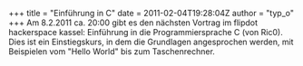 +++
title = "Einführung in C"
date = 2011-02-04T19:28:04Z
author = "typ_o"
+++
Am 8.2.2011 ca. 20:00 gibt es den nächsten Vortrag im flipdot
hackerspace kassel: Einführung in die Programmiersprache C (von Ric0).  
Dies ist ein Einstiegskurs, in dem die Grundlagen angesprochen werden,
mit Beispielen vom "Hello World" bis zum Taschenrechner.
